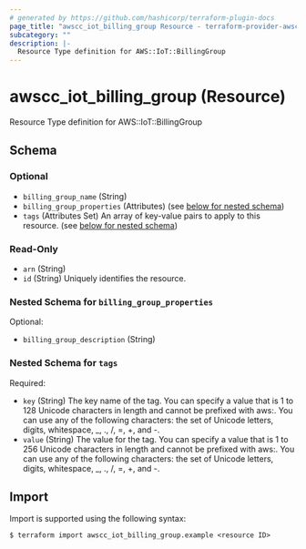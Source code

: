 ```yaml
---
# generated by https://github.com/hashicorp/terraform-plugin-docs
page_title: "awscc_iot_billing_group Resource - terraform-provider-awscc"
subcategory: ""
description: |-
  Resource Type definition for AWS::IoT::BillingGroup
---
```


# awscc_iot_billing_group (Resource)

Resource Type definition for AWS::IoT::BillingGroup



<!-- schema generated by tfplugindocs -->
## Schema

### Optional

- `billing_group_name` (String)
- `billing_group_properties` (Attributes) (see [below for nested schema](#nestedatt--billing_group_properties))
- `tags` (Attributes Set) An array of key-value pairs to apply to this resource. (see [below for nested schema](#nestedatt--tags))

### Read-Only

- `arn` (String)
- `id` (String) Uniquely identifies the resource.

<a id="nestedatt--billing_group_properties"></a>
### Nested Schema for `billing_group_properties`

Optional:

- `billing_group_description` (String)


<a id="nestedatt--tags"></a>
### Nested Schema for `tags`

Required:

- `key` (String) The key name of the tag. You can specify a value that is 1 to 128 Unicode characters in length and cannot be prefixed with aws:. You can use any of the following characters: the set of Unicode letters, digits, whitespace, _, ., /, =, +, and -.
- `value` (String) The value for the tag. You can specify a value that is 1 to 256 Unicode characters in length and cannot be prefixed with aws:. You can use any of the following characters: the set of Unicode letters, digits, whitespace, _, ., /, =, +, and -.

## Import

Import is supported using the following syntax:

```shell
$ terraform import awscc_iot_billing_group.example <resource ID>
```
